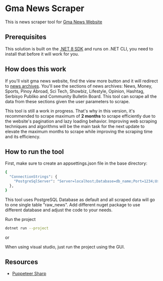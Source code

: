 # Gma News Scraper

This is news scraper tool for [Gma News Website](https://www.gmanetwork.com/news/)

## Prerequisites

This solution is built on the [.NET 8 SDK](https://dotnet.microsoft.com/download/dotnet/8.0) and runs on .NET CLI, you need to install that before it will work for you.

## How does this work

If you'll visit gma news website, find the view more button and it will redirect to [news archives](https://www.gmanetwork.com/news/archives/just_in/). You'll see the sections of news archives: News, Money, Sports, Pinoy Abroad, Sci Tech, Showbiz, Lifestyle, Opinion, Hashtag, Serbisyo Publiko and Community Bulletin Board. This tool can scrape all the data from these sections given the user parameters to scrape.

This tool is still a work in progress. That's why in this version, it's recommended to scrape maximum of **2 months** to scrape efficiently due to the website's pagination and lazy loading behavior. Improving web scraping techniques and algorithms will be the main task for the next update to elevate the maximum months to scrape while improving the scraping time and its efficiency.

## How to run the tool

First, make sure to create an appsettings.json file in the base directory:

``` bash
{
  "ConnectionStrings": {
    "PostgreSqlServer": "Server=localhost;Database=db_name;Port=1234;User Id=id;Password=password;"
  },
}
```
This tool uses PostgreSQL Database as default and all scraped data will go to one single table "raw_news". Add different nuget package to use different database and adjust the code to your needs.

Run the project

``` bash
dotnet run --project
```

or

When using visual studio, just run the project using the GUI.

## Resources

- [Puppeteer Sharp](https://www.puppeteersharp.com/)




